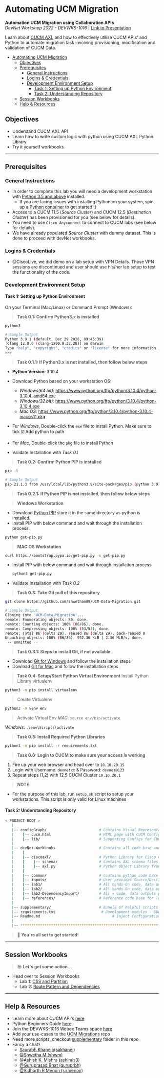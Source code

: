 # Automating UCM Migration
**Automation UCM Migration using Collaboration APIs**  
*DevNet Workshop 2022 - DEVWKS-1016* | [Link to Presentation](CL_DEVWKS1016.pptx)

Learn about [CUCM AXL](https://developer.cisco.com/docs/axl-developer-guide/) and how to effectively utilise CUCM APIs' and Python to automate migration task involving provisioning, modification and validation of CUCM Data.

- [Automating UCM Migration](#automating-ucm-migration)
  - [Objectives](#objectives)
  - [Prerequisites](#prerequisites)
    - [General Instructions](#general-instructions)
    - [Logins & Credentials](#logins--credentials)
    - [Development Environment Setup](#development-environment-setup)
      - [Task 1: Setting up Python Environment](#task-1-setting-up-python-environment)
      - [Task 2: Understanding Repository](#task-2-understanding-repository)
  - [Session Workbooks](#session-workbooks)
  - [Help & Resources](#help--resources)

## Objectives

* Understand CUCM AXL API
* Learn how to write custom logic with python using CUCM AXL Python Library
* Try it yourself workbooks

---

## Prerequisites

### General Instructions

* In order to complete this lab you will need a development workstation with [Python 3.5 and above](https://www.python.org/downloads/) installed.
    * If you are facing issues with installing Python on your system, spin up a [Python container](https://hub.docker.com/_/python) to get started :)
* Access to a CUCM 11.5 (_Source Cluster_) and CUCM 12.5 (_Destination Cluster_) has been provisioned for you (see below for details).
* You need to use `Cisco Anyconnect` to connect to CUCM labs (see below for details).
* We have already populated _Source Cluster_ with dummy dataset. This is done to proceed with devNet workbooks.

### Logins & Credentials

- @CiscoLive, we did demo on a lab setup with VPN Details. Those VPN sessions are discontinued and user should use his/her lab setup to test the functionality of the code.

### Development Environment Setup

#### Task 1: Setting up Python Environment
On your Terminal (Mac/Linux) or Command Prompt (Windows):

> **Task 0.1: Confirm Python3.x is installed**
```bash
python3
```

```bash
# Sample Output
Python 3.9.1 (default, Dec 29 2020, 09:45:39) 
[Clang 12.0.0 (clang-1200.0.32.28)] on darwin
Type "help", "copyright", "credits" or "license" for more information.
>>>
```
> **Task 0.1.1: If Python3.x is not installed, then follow below steps**

- **Python Version**: 3.10.4
- Download Python based on your workstation OS:
  - _Windows(64 bit)_: https://www.python.org/ftp/python/3.10.4/python-3.10.4-amd64.exe
  - _Windows(32 bit)_: https://www.python.org/ftp/python/3.10.4/python-3.10.4.exe
  - _Mac OS_: https://www.python.org/ftp/python/3.10.4/python-3.10.4-macos11.pkg

- For _Windows_, Double-click the `exe` file to install Python. Make sure to tick ☑️ Add python to path
- For _Mac_, Double-click the `pkg` file to install Python

- Validate Installation with *Task 0.1*
  
> **Task 0.2: Confirm Python PIP is installed**
```bash
pip -V
```

```bash
# Sample Output
pip 21.1.3 from /usr/local/lib/python3.9/site-packages/pip (python 3.9)
```
> **Task 0.2.1: If Python PIP is not installed, then follow below steps**

  > **Windows Workstation**
  - Download [Python PIP](https://bootstrap.pypa.io/get-pip.py) store it in the same directory as python is installed.
  - Install PIP with below command and wait through the installation process.
    
  ```bash
  python get-pip.py
  ```
 

  > **MAC OS Workstation**
  ```bash
  curl https://bootstrap.pypa.io/get-pip.py -o get-pip.py
  ```

  - Install PIP with below command and wait through installation process
    ```bash
    python3 get-pip.py
    ```
 - Validate Installation with *Task 0.2*

> **Task 0.3: Take Git pull of this repository**

```bash
git clone https://github.com/shwetham09/UCM-Data-Migration.git
```

```bash
# Sample Output
Cloning into 'UCM-Data-Migration'...
remote: Enumerating objects: 86, done.
remote: Counting objects: 100% (86/86), done.
remote: Compressing objects: 100% (53/53), done.
remote: Total 86 (delta 29), reused 86 (delta 29), pack-reused 0
Unpacking objects: 100% (86/86), 952.36 KiB | 2.36 MiB/s, done.
 -- ommitted --
```

> **Task 0.3.1: Steps to install Git, if not available**

  - Download [Git for Windows](https://git-scm.com/download/win) and follow the installation steps
  - Dowload [Git for Mac](https://git-scm.com/download/mac) and follow the installation steps

> **Task 0.4: Setup/Start Python Virtual Environment**
  > Install Python Library virtualenv
  ```bash
  python3 -m pip install virtualenv
  ```

  > Create Virtualenv
  ```bash
  python3 -m venv env
  ```

  > Activate Virtual Env
  *MAC*: `source env/bin/activate`

  *Windows*: `.\env\Scripts\activate`

> **Task 0.5: Install Required Python Libraries**

```bash
python3 -m pip install -r requirements.txt
```

> **Task 0.6: Login to CUCM to make sure your access is working**

1. Fire up your web browser and head over to `10.10.20.15`
2. Login with Username: `devnetxx` & Password: `devnet@123`
3. Repeat steps (1,2) with 12.5 CUCM Cluster `10.10.20.1`

> **NOTE**
- For the purpose of this lab, run `setup.sh` script to setup your workstations. This script is only valid for Linux machines
  

#### Task 2: Understanding Repository

```bash
< PROJECT ROOT >
   |
   |-- configGraph/                        # Contains Visual Representation of CUCM Configs and it's dependencies
   |    |-- cucm.html                      # HTML page with CUCM Config Nodes
   |    |-- lib/                           # Supporting Configs for CUCM HTML page (no changes required)
   |
   |-- devNet-Workbooks                    # Contains all code base and files required for this devnet lab
   |    |
   |    |-- ciscoaxl/                      # Python Library for Cisco CUCM AXL API
   |    |    |-- schema/                   # Contains AXL schema files for CUCM 11.5 & CUCM 12.5
   |    |    |-- axl.py                    # Python Object Library from AXL schema
   |    |
   |    |-- common/                        # Contains python code base which is common across labs
   |    |-- inputs/                        # User provides Source/Destination cluster details in JSON's defined in this folder
   |    |-- lab1/                          # All hands-On code, data outputs pertaining to Lab 1 will be present in this folder
   |    |-- lab2/                          # All hands-On code, data outputs pertaining to Lab 2 will be present in this folder
   |    |-- lab2-DependencyImport/         # All = code, data outputs pertaining to Lab 2 SIP Trunk dependencies is present here
   |    |-- references/                    # Reference code base for lab 1 and lab 2
   |
   |-- supplementary/                      # Bundle of helpful scripts to extend the functionality
   |-- requirements.txt                     # Development modules - SQLite storage
   |-- Readme.md                                 # Inject Configuration via Environment
   |
   |-- ************************************************************************
```

> 🥁 **You're all set to get started!**

---
## Session Workbooks

> 😎 **Let's get some action...**

- Head over to Session Workbooks
  - Lab 1: [CSS and Partition](https://github.com/shwetham09/UCM-Data-Migration/tree/main/devNet-Workbooks/lab1)
  - Lab 2: [Route Pattern and Dependencies](https://github.com/shwetham09/UCM-Data-Migration/tree/main/devNet-Workbooks/lab2)

---

## Help & Resources

* Learn more about CUCM API's [here](https://developer.cisco.com/docs/axl-developer-guide/)
* Python Beginners Guide [here](https://www.w3schools.com/python/)
* Join the DEVWKS-1016 Webex Teams space [here](https://eurl.io/)
* Add your use-cases to the [UCM Migrations](https://github.com/shwetham09/UCM-Data-Migration) repo
* Need more scripts, checkout [supplementary](https://github.com/shwetham09/UCM-Data-Migration/tree/main/supplementary) folder in this repo
* Fancy a chat?
    * [Saurabh Khaneja(sakhanej)](mailto:sakhanej@cisco.com)
    * [@Shwetha M (shwm)](mailto:shwm@cisco.com)
    * [@Ashish K. Mishra (ashimis3)](mailto:ashimis3@cisco.com)
    * [@Guruprasad Bhat (guruprbh)](mailto:guruprbh@cisco.com)
    * [@Sidharth R Menon (sirmenon)](mailto:sirmenon@cisco.com)